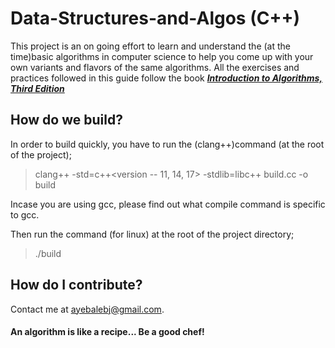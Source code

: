 # Data-Structures-and-Algos (C++)
This project is an on going effort to learn and understand the (at the time)basic algorithms 
in computer science to help you come up with your own variants and flavors of the same
algorithms. All the exercises and practices followed in this guide follow the book
**_[Introduction to Algorithms, Third Edition](https://github.com/Pato91/Books/blob/master/C%2B%2B/A_Complete_Guide_to_Programming_in_C%2B%2B.pdf)_**

## How do we build?
In order to build quickly, you have to run the (clang++)command (at the root of the project);
> clang++ -std=c++<version -- 11, 14, 17> -stdlib=libc++ build.cc -o build

Incase you are using gcc, please find out what compile command is specific to gcc.

Then run the command (for linux) at the root of the project directory;
> ./build

## How do I contribute?
Contact me at ayebalebj@gmail.com.

#### An algorithm is like a recipe... Be a good chef!
